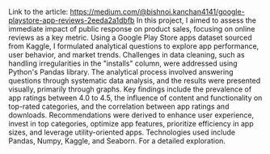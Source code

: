 Link to the article:
https://medium.com/@bishnoi.kanchan4141/google-playstore-app-reviews-2eeda2a1dbfb
In this project, I aimed to assess the immediate impact of public response on product sales, focusing on online reviews as a key metric. Using a Google Play Store apps dataset sourced from Kaggle, I formulated analytical questions to explore app performance, user behavior, and market trends. Challenges in data cleaning, such as handling irregularities in the "installs" column, were addressed using Python's Pandas library. The analytical process involved answering questions through systematic data analysis, and the results were presented visually, primarily through graphs. Key findings include the prevalence of app ratings between 4.0 to 4.5, the influence of content and functionality on top-rated categories, and the correlation between app ratings and downloads. Recommendations were derived to enhance user experience, invest in top categories, optimize app features, prioritize efficiency in app sizes, and leverage utility-oriented apps. Technologies used include Pandas, Numpy, Kaggle, and Seaborn. For a detailed exploration.
